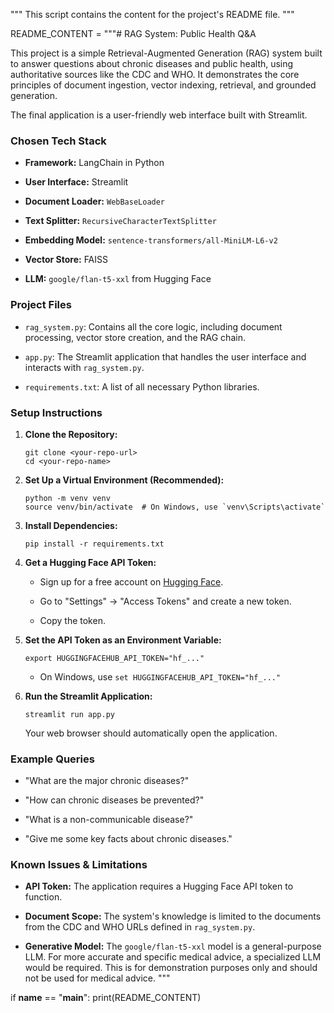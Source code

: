 """
This script contains the content for the project's README file.
"""

README_CONTENT = """# RAG System: Public Health Q&A

This project is a simple Retrieval-Augmented Generation (RAG) system built to answer questions about chronic diseases and public health, using authoritative sources like the CDC and WHO. It demonstrates the core principles of document ingestion, vector indexing, retrieval, and grounded generation.

The final application is a user-friendly web interface built with Streamlit.

### Chosen Tech Stack

* **Framework:** LangChain in Python

* **User Interface:** Streamlit

* **Document Loader:** `WebBaseLoader`

* **Text Splitter:** `RecursiveCharacterTextSplitter`

* **Embedding Model:** `sentence-transformers/all-MiniLM-L6-v2`

* **Vector Store:** FAISS

* **LLM:** `google/flan-t5-xxl` from Hugging Face

### Project Files

* `rag_system.py`: Contains all the core logic, including document processing, vector store creation, and the RAG chain.

* `app.py`: The Streamlit application that handles the user interface and interacts with `rag_system.py`.

* `requirements.txt`: A list of all necessary Python libraries.

### Setup Instructions

1. **Clone the Repository:**

   ```
   git clone <your-repo-url>
   cd <your-repo-name>
   
   ```

2. **Set Up a Virtual Environment (Recommended):**

   ```
   python -m venv venv
   source venv/bin/activate  # On Windows, use `venv\Scripts\activate`
   
   ```

3. **Install Dependencies:**

   ```
   pip install -r requirements.txt
   
   ```

4. **Get a Hugging Face API Token:**

   * Sign up for a free account on [Hugging Face](https://huggingface.co/settings/tokens).

   * Go to "Settings" -> "Access Tokens" and create a new token.

   * Copy the token.

5. **Set the API Token as an Environment Variable:**

   ```
   export HUGGINGFACEHUB_API_TOKEN="hf_..."
   
   ```

   * On Windows, use `set HUGGINGFACEHUB_API_TOKEN="hf_..."`

6. **Run the Streamlit Application:**

   ```
   streamlit run app.py
   
   ```

   Your web browser should automatically open the application.

### Example Queries

* "What are the major chronic diseases?"

* "How can chronic diseases be prevented?"

* "What is a non-communicable disease?"

* "Give me some key facts about chronic diseases."

### Known Issues & Limitations

* **API Token:** The application requires a Hugging Face API token to function.

* **Document Scope:** The system's knowledge is limited to the documents from the CDC and WHO URLs defined in `rag_system.py`.

* **Generative Model:** The `google/flan-t5-xxl` model is a general-purpose LLM. For more accurate and specific medical advice, a specialized LLM would be required. This is for demonstration purposes only and should not be used for medical advice.
"""

if __name__ == "__main__":
    print(README_CONTENT)

